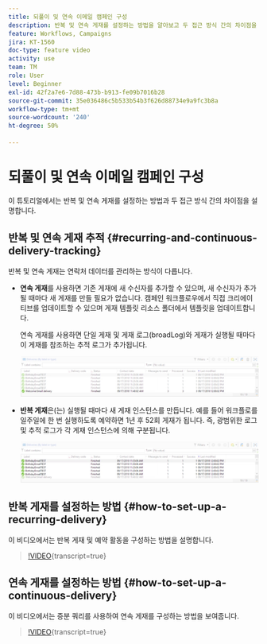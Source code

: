 ```yaml
---
title: 되풀이 및 연속 이메일 캠페인 구성
description: 반복 및 연속 게재를 설정하는 방법을 알아보고 두 접근 방식 간의 차이점을 이해합니다.
feature: Workflows, Campaigns
jira: KT-1560
doc-type: feature video
activity: use
team: TM
role: User
level: Beginner
exl-id: 42f2a7e6-7d88-473b-b913-fe09b7016b28
source-git-commit: 35e036486c5b533b54b3f626d88734e9a9fc3b8a
workflow-type: tm+mt
source-wordcount: '240'
ht-degree: 50%

---
```


# 되풀이 및 연속 이메일 캠페인 구성

이 튜토리얼에서는 반복 및 연속 게재를 설정하는 방법과 두 접근 방식 간의 차이점을 설명합니다.

## 반복 및 연속 게재 추적 {#recurring-and-continuous-delivery-tracking}

반복 및 연속 게재는 연락처 데이터를 관리하는 방식이 다릅니다.

* **연속 게재**&#x200B;를 사용하면 기존 게재에 새 수신자를 추가할 수 있으며, 새 수신자가 추가될 때마다 새 게재를 만들 필요가 없습니다. 캠페인 워크플로우에서 직접 크리에이티브를 업데이트할 수 있으며 게재 템플릿 리소스 폴더에서 템플릿을 업데이트합니다.

  연속 게재를 사용하면 단일 게재 및 게재 로그(broadLog)와 게재가 실행될 때마다 이 게재를 참조하는 추적 로그가 추가됩니다.

  ![연속 게재](/help/assets/delivery_continuous.jpg)

* **반복 게재**&#x200B;은(는) 실행될 때마다 새 게재 인스턴스를 만듭니다. 예를 들어 워크플로를 일주일에 한 번 실행하도록 예약하면 1년 후 52회 게재가 됩니다. 즉, 광범위한 로그 및 추적 로그가 각 게재 인스턴스에 의해 구분됩니다.

  ![반복 게재](/help/assets/delivery_recurring.jpg)

## 반복 게재를 설정하는 방법 {#how-to-set-up-a-recurring-delivery}

이 비디오에서는 반복 게재 및 예약 활동을 구성하는 방법을 설명합니다.

>[!VIDEO](https://video.tv.adobe.com/v/25040?quality=12&learn=on){transcript=true}

## 연속 게재를 설정하는 방법 {#how-to-set-up-a-continuous-delivery}

이 비디오에서는 증분 쿼리를 사용하여 연속 게재를 구성하는 방법을 보여줍니다.

>[!VIDEO](https://video.tv.adobe.com/v/25039?quality=12&learn=on){transcript=true}
